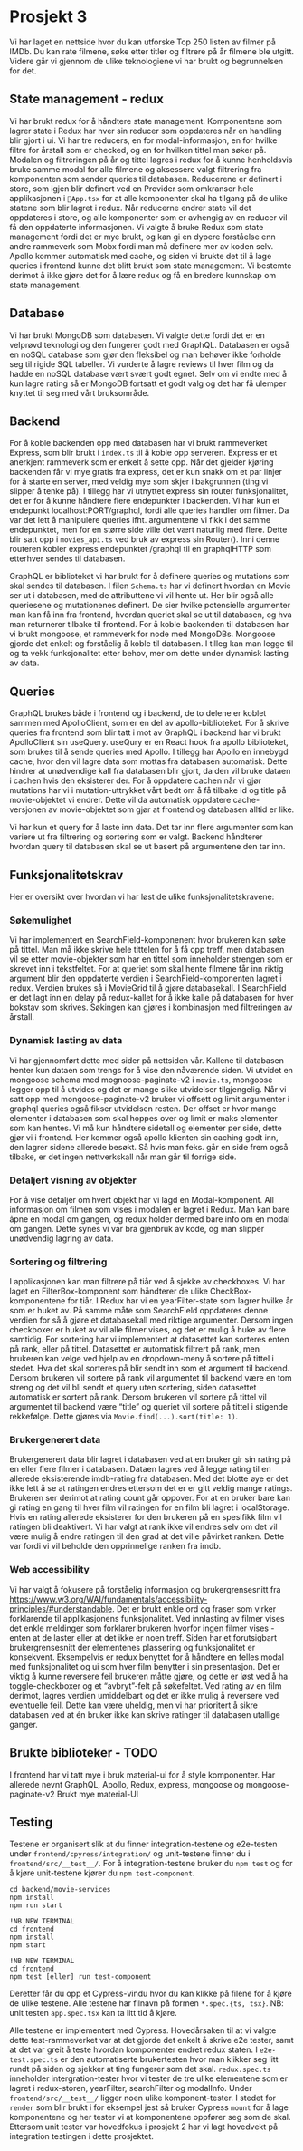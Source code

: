 # Prosjekt 3

Vi har laget en nettside hvor du kan utforske Top 250 listen av filmer på IMDb. Du kan rate filmene, søke etter titler og filtrere på år filmene ble utgitt. Videre går vi gjennom de ulike teknologiene vi har brukt og begrunnelsen for det.

## State management - redux
Vi har brukt redux for å håndtere state management. Komponentene som lagrer state i Redux har hver sin reducer som oppdateres når en handling blir gjort i ui. Vi har tre reducers, en for modal-informasjon, en for hvilke filtre for årstall som er checked, og en for hvilken tittel man søker på. Modalen og filtreringen på år og tittel lagres i redux for å kunne henholdsvis bruke samme modal for alle filmene og aksessere valgt filtrering fra komponenten som sender queries til databasen. Reducerene er definert i store, som igjen blir definert ved en Provider som omkranser hele applikasjonen i `App.tsx` for at alle komponenter skal ha tilgang på de ulike statene som blir lagret i redux. Når reducerne endrer state vil det oppdateres i store, og alle komponenter som er avhengig av en reducer vil få den oppdaterte informasjonen. Vi valgte å bruke Redux som state management fordi det er mye brukt, og kan gi en dypere forståelse enn andre rammeverk som Mobx fordi man må definere mer av koden selv. Apollo kommer automatisk med cache, og siden vi brukte det til å lage queries i frontend kunne det blitt brukt som state management. Vi bestemte derimot å ikke gjøre det for å lære redux og få en bredere kunnskap om state management.

## Database
Vi har brukt MongoDB som databasen. Vi valgte dette fordi det er en velprøvd teknologi og den fungerer godt med GraphQL. Databasen er også en noSQL database som gjør den fleksibel og man behøver ikke forholde seg til rigide SQL tabeller. Vi vurderte å lagre reviews til hver film og da hadde en noSQL database vært svært godt egnet. Selv om vi endte med å kun lagre rating så er MongoDB fortsatt et godt valg og det har få ulemper knyttet til seg med vårt bruksområde. 

## Backend
For å koble backenden opp med databasen har vi brukt rammeverket Express, som blir brukt i `index.ts` til å koble opp serveren. Express er et anerkjent rammeverk som er enkelt å sette opp. Når det gjelder kjøring backenden får vi mye gratis fra express, det er kun snakk om et par linjer for å starte en server, med veldig mye som skjer i bakgrunnen (ting vi slipper å tenke på). I tillegg har vi utnyttet express sin router funksjonalitet, det er for å kunne håndtere flere endepunkter i backenden. Vi har kun et endepunkt localhost:PORT/graphql, fordi alle queries handler om filmer. Da var det lett å manipulere queries ifht. argumentene vi fikk i det samme endepunktet, men for en større side ville det vært naturlig med flere. Dette blir satt opp i `movies_api.ts` ved bruk av express sin Router(). Inni denne routeren kobler express endepunktet /graphql til en graphqlHTTP som etterhver sendes til databasen.

GraphQL er biblioteket vi har brukt for å definere queries og mutations som skal sendes til databasen. I filen `Schema.ts` har vi definert hvordan en Movie ser ut i databasen, med de attributtene vi vil hente ut. Her blir også alle queriesene og mutationenes definert. De sier hvilke potensielle argumenter man kan få inn fra frontend, hvordan queriet skal se ut til databasen, og hva man returnerer tilbake til frontend. For å koble backenden til databasen har vi brukt mongoose, et rammeverk for node med MongoDBs. Mongoose gjorde det enkelt og forståelig å koble til databasen. I tilleg kan man legge til og ta vekk funksjonalitet etter behov, mer om dette under dynamisk lasting av data.
 
## Queries
GraphQL brukes både i frontend og i backend, de to delene er koblet sammen med ApolloClient, som er en del av apollo-biblioteket.
For å skrive queries fra frontend som blir tatt i mot av GraphQL i backend har vi brukt ApolloClient sin useQuery. useQury er en React hook fra apollo biblioteket, som brukes til å sende queries med Apollo. I tillegg har Apollo en innebygd cache, hvor den vil lagre data som mottas fra databasen automatisk. Dette hindrer at unødvendige kall fra databasen blir gjort, da den vil bruke dataen i cachen hvis den eksisterer der. For å oppdatere cachen når vi gjør mutations har vi i mutation-uttrykket vårt bedt om å få tilbake id og title på movie-objektet vi endrer. Dette vil da automatisk oppdatere cache-versjonen av movie-objektet som gjør at frontend og databasen alltid er like.

Vi har kun et query for å laste inn data. Det tar inn flere argumenter som kan variere ut fra filtrering og sortering som er valgt. Backend håndterer hvordan query til databasen skal se ut basert på argumentene den tar inn.

## Funksjonalitetskrav 
Her er oversikt over hvordan vi har løst de ulike funksjonalitetskravene:

### Søkemulighet
Vi har implementert en SearchField-komponenent hvor brukeren kan søke på tittel. Man må ikke skrive hele tittelen for å få opp treff, men databasen vil se etter movie-objekter som har en tittel som inneholder strengen som er skrevet inn i tekstfeltet. For at queriet som skal hente filmene får inn riktig argument blir den oppdaterte verdien i SearchField-komponenten lagret i redux. Verdien brukes så i MovieGrid til å gjøre databasekall. I SearchField er det lagt inn en delay på redux-kallet for å ikke kalle på databasen for hver bokstav som skrives. Søkingen kan gjøres i kombinasjon med filtreringen av årstall.

### Dynamisk lasting av data
Vi har gjennomført dette med sider på nettsiden vår. Kallene til databasen henter kun dataen som trengs for å vise den nåværende siden. Vi utvidet en mongoose schema med mognoose-paginate-v2 i `movie.ts`, mongoose legger opp til å utvides og det er mange slike utvidelser tilgjengelig. Når vi satt opp med mongoose-paginate-v2 bruker vi offsett og limit argumenter i graphql queries også fikser utvidelsen resten. Der offset er hvor mange elementer i databasen som skal hoppes over og limit er maks elementer som kan hentes. Vi må kun håndtere sidetall og elementer per side, dette gjør vi i frontend.
Her kommer også apollo klienten sin caching godt inn, den lagrer sidene allerede besøkt. Så hvis man feks. går en side frem også tilbake, er det ingen nettverkskall når man går til forrige side.

### Detaljert visning av objekter
For å vise detaljer om hvert objekt har vi lagd en Modal-komponent. All informasjon om filmen som vises i modalen er lagret i Redux. Man kan bare åpne en modal om gangen, og redux holder dermed bare info om en modal om gangen. Dette synes vi var bra gjenbruk av kode, og man slipper unødvendig lagring av data.

### Sortering og filtrering
I applikasjonen kan man filtrere på tiår ved å sjekke av checkboxes. Vi har laget en FilterBox-komponent som håndterer de ulike CheckBox-komponentene for tiår. I Redux har vi en yearFilter-state som lagrer hvilke år som er huket av. På samme måte som SearchField oppdateres denne verdien for så å gjøre et databasekall med riktige argumenter. Dersom ingen checkboxer er huket av vil alle filmer vises, og det er mulig å huke av flere samtidig.
For sortering har vi implementert at datasettet kan sorteres enten på rank, eller på tittel. Datasettet er automatisk filtrert på rank, men brukeren kan velge ved hjelp av en dropdown-meny å sortere på tittel i stedet. Hva det skal sorteres på blir sendt inn som et argument til backend. Dersom brukeren vil sortere på rank vil argumentet til backend være en tom streng og det vil bli sendt et query uten sortering, siden datasettet automatisk er sortert på rank. Dersom brukeren vil sortere på tittel vil argumentet til backend være “title” og queriet vil sortere på tittel i stigende rekkefølge. Dette gjøres via `Movie.find(...).sort(title: 1)`.

### Brukergenerert data
Brukergenerert data blir lagret i databasen ved at en bruker gir sin rating på en eller flere filmer i databasen. Dataen lagres ved å legge rating til en allerede eksisterende imdb-rating fra databasen. Med det blotte øye er det ikke lett å se at ratingen endres ettersom det er er gitt veldig mange ratings. Brukeren ser derimot at rating count går oppover. For at en bruker bare kan gi rating en gang til hver film vil ratingen for en film bli lagret i localStorage. Hvis en rating allerede eksisterer for den brukeren på en spesifikk film vil ratingen bli deaktivert. Vi har valgt at rank ikke vil endres selv om det vil være mulig å endre ratingen til den grad at det ville påvirket ranken. Dette var fordi vi vil beholde den opprinnelige ranken fra imdb.

### Web accessibility 
Vi har valgt å fokusere på forståelig informasjon og brukergrensesnitt fra https://www.w3.org/WAI/fundamentals/accessibility-principles/#understandable. Det er brukt enkle ord og fraser som virker forklarende til applikasjonens funksjonalitet. Ved innlasting av filmer vises det enkle meldinger som forklarer brukeren hvorfor ingen filmer vises - enten at de laster eller at det ikke er noen treff. Siden har et forutsigbart brukergrensesnitt der elementenes plassering og funksjonalitet er konsekvent. Eksempelvis er redux benyttet for å håndtere en felles modal med funksjonalitet og ui som hver film benytter i sin presentasjon. Det er viktig å kunne reversere feil brukeren måtte gjøre, og dette er løst ved å ha toggle-checkboxer og et “avbryt”-felt på søkefeltet. Ved rating av en film derimot, lagres verdien umiddelbart og det er ikke mulig å reversere ved eventuelle feil. Dette kan være uheldig, men vi har prioritert å sikre databasen ved at én bruker ikke kan skrive ratinger til databasen utallige ganger.

## Brukte biblioteker - **TODO**
I frontend har vi tatt mye i bruk material-ui for å style komponenter. 
Har allerede nevnt GraphQL, Apollo, Redux, express, mongoose og mongoose-paginate-v2 
Brukt mye material-UI

## Testing
Testene er organisert slik at du finner integration-testene og e2e-testen under `frontend/cpyress/integration/` og unit-testene finner du i `frontend/src/__test__/`. For å integration-testene bruker du `npm test` og for å kjøre unit-testene kjører du `npm test-component`. 

```
cd backend/movie-services
npm install
npm run start

!NB NEW TERMINAL
cd frontend
npm install
npm start

!NB NEW TERMINAL
cd frontend
npm test [eller] run test-component
```

Deretter får du opp et Cypress-vindu hvor du kan klikke på filene for å kjøre de ulike testene. Alle testene har filnavn på formen `*.spec.{ts, tsx}`. NB: unit testen `app.spec.tsx` kan ta litt tid å kjøre. 

Alle testene er implementert med Cypress. Hovedårsaken til at vi valgte dette test-rammeverket var at det gjorde det enkelt å skrive e2e tester, samt at det var greit å teste hvordan komponenter endret redux staten. I `e2e-test.spec.ts` er den automatiserte brukertesten hvor man klikker seg litt rundt på siden og sjekker at ting fungerer som det skal. `redux.spec.ts` inneholder intergration-tester hvor vi tester de tre ulike elementene som er lagret i redux-storen, yearFilter, searchFilter og modalInfo. Under `frontend/src/__test__/` ligger noen ulike komponent-tester. I stedet for `render` som blir brukt i for eksempel jest så bruker Cypress `mount` for å lage komponentene og her tester vi at komponentene oppfører seg som de skal. Ettersom unit tester var hovedfokus i prosjekt 2 har vi lagt hovedvekt på integration testingen i dette prosjektet.
